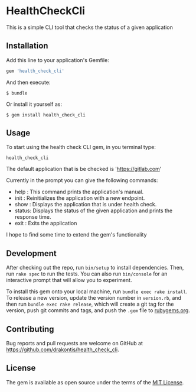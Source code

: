 # HealthCheckCli

This is a simple CLI tool that checks the status of a given application

## Installation

Add this line to your application's Gemfile:

```ruby
gem 'health_check_cli'
```

And then execute:

    $ bundle

Or install it yourself as:

    $ gem install health_check_cli

## Usage

To start using the health check CLI gem, in you terminal type: 
```
health_check_cli
```

The default application that is be checked is 'https://gitlab.com'

Currently in the prompt you can give the following commands:
* help : This command prints the application's manual.
* init : Reinitializes the application with a new endpoint.
* show : Displays the application that is under health check.
* status: Displays the status of the given application and prints the response time.
* exit : Exits the application

I hope to find some time to extend the gem's functionality

## Development

After checking out the repo, run `bin/setup` to install dependencies. Then, run `rake spec` to run the tests. You can also run `bin/console` for an interactive prompt that will allow you to experiment.

To install this gem onto your local machine, run `bundle exec rake install`. To release a new version, update the version number in `version.rb`, and then run `bundle exec rake release`, which will create a git tag for the version, push git commits and tags, and push the `.gem` file to [rubygems.org](https://rubygems.org).

## Contributing

Bug reports and pull requests are welcome on GitHub at https://github.com/drakontis/health_check_cli.

## License

The gem is available as open source under the terms of the [MIT License](http://opensource.org/licenses/MIT).
